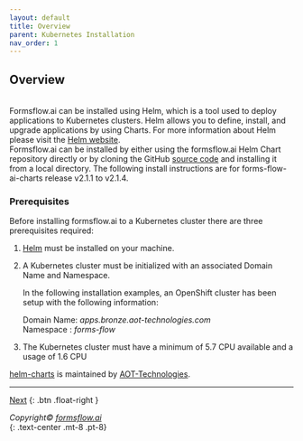 ```yaml
---
layout: default
title: Overview 
parent: Kubernetes Installation
nav_order: 1
---
```


## Overview 
\
Formsflow.ai can be installed using Helm, which is a tool used to deploy applications to Kubernetes clusters. Helm allows you to define, install, and upgrade applications by using Charts. For more information about Helm please visit the [Helm website](https://helm.sh/).
\
Formsflow.ai can be installed by either using the formsflow.ai Helm Chart repository directly or by cloning the GitHub [source code](https://github.com/AOT-Technologies/forms-flow-ai-charts) and installing it from a local directory. The following install instructions are for forms-flow-ai-charts release v2.1.1 to v2.1.4.

### Prerequisites
Before installing formsflow.ai to a Kubernetes cluster there are three prerequisites required:

1. [Helm](https://helm.sh/docs/intro/quickstart/#install-helm) must be installed on your machine.
2. A Kubernetes cluster must be initialized with an associated Domain Name and Namespace.

   In the following installation examples, an OpenShift cluster has been setup with the following information:

   Domain Name: *apps.bronze.aot-technologies.com*  
   Namespace  : *forms-flow*
3. The Kubernetes cluster must have a minimum of 5.7 CPU available and a usage of 1.6 CPU

[helm-charts](https://github.com/AOT-Technologies/forms-flow-ai-charts) is maintained by [AOT-Technologies](https://github.com/AOT-Technologies).



----
  


[Next](/forms-flow-installation-doc/Pages/Kubernetes/KubernetesQuick.html)
{: .btn .float-right }  

 *Copyright© [formsflow.ai](https://formsflow.ai/)*   
  {: .text-center .mt-8 .pt-8}

    